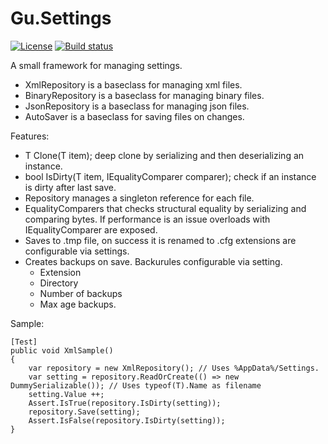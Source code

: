 # Gu.Settings
[![License](https://img.shields.io/badge/license-MIT-blue.svg)](LICENSE)
[![Build status](https://ci.appveyor.com/api/projects/status/uwvp9b7lp0fh9e2a/branch/master?svg=true)](https://ci.appveyor.com/project/JohanLarsson/gu-settings/branch/master)

A small framework for managing settings.

- XmlRepository is a baseclass for managing xml files.
- BinaryRepository is a baseclass for managing binary files.
- JsonRepository is a baseclass for managing json files.
- AutoSaver is a baseclass for saving files on changes.

Features:
- T Clone<T>(T item); deep clone by serializing and then deserializing an instance.
- bool IsDirty<T>(T item, IEqualityComparer<T> comparer); check if an instance is dirty after last save.
- Repository manages a singleton reference for each file.
- EqualityComparers that checks structural equality by serializing and comparing bytes. If performance is an issue overloads with IEqualityComparer<T> are exposed.
- Saves to .tmp file, on success it is renamed to .cfg extensions are configurable via settings.
- Creates backups on save. Backurules configurable via setting.
    - Extension
    - Directory
    - Number of backups
    - Max age backups.


Sample:

    [Test]
    public void XmlSample()
    {
        var repository = new XmlRepository(); // Uses %AppData%/Settings. 
        var setting = repository.ReadOrCreate(() => new DummySerializable()); // Uses typeof(T).Name as filename
        setting.Value ++;
        Assert.IsTrue(repository.IsDirty(setting));
        repository.Save(setting);
        Assert.IsFalse(repository.IsDirty(setting));
    }
